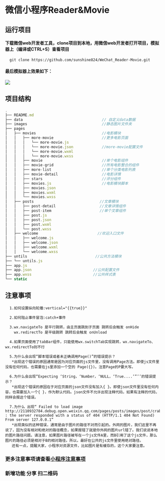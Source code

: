 微信小程序Reader&Movie 
===================================  
   
运行项目
-----------------------------------  
 #### 下载微信web开发者工具，clone项目到本地，用微信web开发者打开项目，模拟器上（编译或CTRL+S）查看项目
      git clone https://github.com/sunshine824/WeChat_Reader-Movie.git
 #### 最后模拟器上效果如下：
  ![](https://github.com/sunshine824/WeChat_Reader-Movie/blob/master/static/jdfw.gif)
  
 项目结构
-----------------------------------
```javascript
.
├── README.md
├── data                                    // 自定义data数据
├── images                                  //静态图片文件夹
├── pages
│   ├── movies                              //电影模块
│   │   ├── more-movie                      //更多电影页面
│   │   │   └── more-movie.js
│   │   │   └── more-movie.json             //more-movie配置文件
│   │   │   └── more-movie.wxml
│   │   │   └── more-movie.wxss
│   │   ├── movie                           //单个电影组件
│   │   ├── movie-grid                      //所有电影整合的组件
│   │   ├── more-list                       //单个分类电影列表
│   │   ├── movie-detail                    //电影详情
│   │   ├── stars                           //评分组件
│   │   ├── movies.js                       //电影模块脚本
│   │   ├── movies.json
│   │   ├── movies.wxml 
│   │   └── movies.wxss
│   ├── posts                              //文章模块
│   │   ├── post-detail                    //文章详情组件
│   │   ├── post-item                      //单个文章组件
│   │   ├── post.js 
│   │   ├── post.json  
│   │   ├── post.wxml 
│   │   └── post.wxss
│   ├── welcome                           //欢迎入口文件
│   │   ├── welcome.js 
│   │   ├── welcome.json  
│   │   ├── welcome.wxml 
│   │   └── welcome.wxss
├── untils                               //公共方法模块
├── └── untils.js
├── app.js
├── app.json                            //公共配置文件
├── app.wxss                            //公共样式表
└── static
```

 注意事项
-----------------------------------
      1.如何设置纵向轮播:vertical="{{true}}"

      2.如何阻止事件冒泡:catch+事件

      3.wx.navigateTo 是平行跳转，由主页面跳到子页面 跳转后会触发 onHide
        wx.redirectTo 是平级跳转 跳转后会触发 onUnload 

      4.如果页面使用了tabBar组件，只能使用wx.switchTab实现跳转，wx.navigateTo、wx.redirectTo则不行

      5.为什么会出现“脚本错误或者未正确调用Page()”的错误提示？
       *出现这个错误的原因通常是因为对应页面的js文件里，没有调用Page方法。即使js文件里没有任何代码，也需要在js里添加一个空的 Page({})。注意Page的P要大写。

      6.为什么会出现“Expecting ‘String，‘Number，‘NULL，‘True....’”’’的错误提示？
       *出现这个错误的原因在于对应页面的json文件没有加入{ }。即使json文件里没有任何内容，也需要加入一个{ }，作为默认代码。json文件不允许出现注释代码，如果有注释的代码，同样会报这个错误。

      7.为什么 出现“ Failed to load image http://2110932784.debug.open.weixin.qq.com/pages/posts/images/post/crab.png : the server responded with a status of 404 (HTTP/1.1 404 Not Found) From server 127.0.0.1”
       *出现类似的这种错误，通常是由于图片的路径不对而引起的。外网的图片，我们这里不再说了，因为没有相对和绝对的路径概念，如果报错了就是你外网的图片url错了。我们说说本地的图片路径问题。请注意，如果图片路径被写在一个js文件A里，而B引用了这个js文件，那么图片的路径必须是相对于B的相对路径。所以，最好在公共的js文件里使用绝对路径。
       还有一点，提醒大家，小程序对资源文件，比如图片是有缓存的，这个大家要注意。

### 更多注意事项请查看[小程序注意事项](https://zhuanlan.zhihu.com/oldtimes)

### 新增功能 分享 扫二维码


